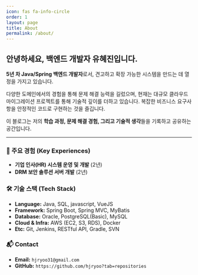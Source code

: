 ```yaml
---
icon: fas fa-info-circle
order: 1
layout: page
title: About
permalink: /about/
---
```



## 안녕하세요, 백엔드 개발자 유혜진입니다.

**5년 차 Java/Spring 백엔드 개발자**로서, 견고하고 확장 가능한 시스템을 만드는 데 열정을 가지고 있습니다. 

다양한 도메인에서의 경험을 통해 문제 해결 능력을 길렀으며, 현재는 대규모 클라우드 마이그레이션 프로젝트를 통해 기술적 깊이를 더하고 있습니다. 복잡한 비즈니스 요구사항을 안정적인 코드로 구현하는 것을 즐깁니다.

이 블로그는 저의 **학습 과정, 문제 해결 경험, 그리고 기술적 생각**들을 기록하고 공유하는 공간입니다.

---

### 🚀 주요 경험 (Key Experiences)

*   **기업 인사(HR) 시스템 운영 및 개발** (2년)
*   **DRM 보안 솔루션 서버 개발** (2년)

### 🛠️ 기술 스택 (Tech Stack)

*   **Language:** Java, SQL, javascript, VueJS
*   **Framework:** Spring Boot, Spring MVC, MyBatis
*   **Database:** Oracle, PostgreSQL(Basic), MySQL
*   **Cloud & Infra:** AWS (EC2, S3, RDS), Docker
*   **Etc:** Git, Jenkins, RESTful API, Gradle, SVN

### 📬 Contact

*   **Email:** `hjryoo31@gmail.com`
*   **GitHub:** `https://github.com/hjryoo?tab=repositories`